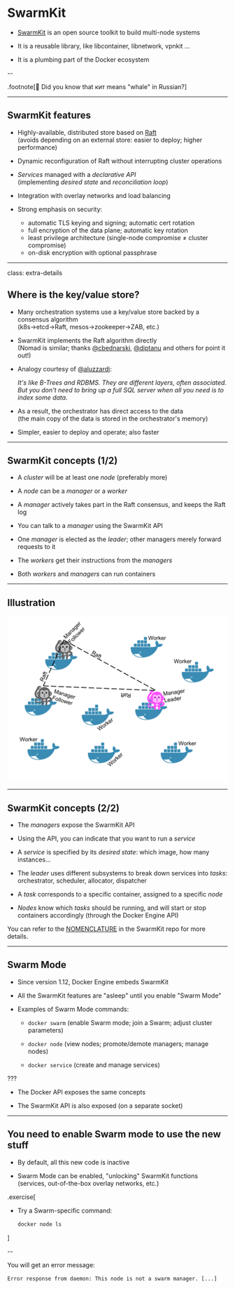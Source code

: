 # SwarmKit

- [SwarmKit](https://github.com/docker/swarmkit) is an open source
  toolkit to build multi-node systems

- It is a reusable library, like libcontainer, libnetwork, vpnkit ...

- It is a plumbing part of the Docker ecosystem

--

.footnote[🐳 Did you know that кит means "whale" in Russian?]

---

## SwarmKit features

- Highly-available, distributed store based on [Raft](
  https://en.wikipedia.org/wiki/Raft_%28computer_science%29)
  <br/>(avoids depending on an external store: easier to deploy; higher performance)

- Dynamic reconfiguration of Raft without interrupting cluster operations

- *Services* managed with a *declarative API*
  <br/>(implementing *desired state* and *reconciliation loop*)

- Integration with overlay networks and load balancing

- Strong emphasis on security:

  - automatic TLS keying and signing; automatic cert rotation
  - full encryption of the data plane; automatic key rotation
  - least privilege architecture (single-node compromise ≠ cluster compromise)
  - on-disk encryption with optional passphrase

---

class: extra-details

## Where is the key/value store?

- Many orchestration systems use a key/value store backed by a consensus algorithm
  <br/>
  (k8s→etcd→Raft, mesos→zookeeper→ZAB, etc.)

- SwarmKit implements the Raft algorithm directly
  <br/>
  (Nomad is similar; thanks [@cbednarski](https://twitter.com/@cbednarski),
  [@diptanu](https://twitter.com/diptanu) and others for point it out!)

- Analogy courtesy of [@aluzzardi](https://twitter.com/aluzzardi):

  *It's like B-Trees and RDBMS. They are different layers, often
  associated. But you don't need to bring up a full SQL server when
  all you need is to index some data.*

- As a result, the orchestrator has direct access to the data
  <br/>
  (the main copy of the data is stored in the orchestrator's memory)

- Simpler, easier to deploy and operate; also faster

---

## SwarmKit concepts (1/2)

- A *cluster* will be at least one *node* (preferably more)

- A *node* can be a *manager* or a *worker*

- A *manager* actively takes part in the Raft consensus, and keeps the Raft log

- You can talk to a *manager* using the SwarmKit API

- One *manager* is elected as the *leader*; other managers merely forward requests to it

- The *workers* get their instructions from the *managers*

- Both *workers* and *managers* can run containers

---

## Illustration

![Illustration](swarm-mode.svg)

---

## SwarmKit concepts (2/2)

- The *managers* expose the SwarmKit API

- Using the API, you can indicate that you want to run a *service*

- A *service* is specified by its *desired state*: which image, how many instances...

- The *leader* uses different subsystems to break down services into *tasks*:
  <br/>orchestrator, scheduler, allocator, dispatcher

- A *task* corresponds to a specific container, assigned to a specific *node*

- *Nodes* know which *tasks* should be running, and will start or stop containers accordingly (through the Docker Engine API)

You can refer to the [NOMENCLATURE](https://github.com/docker/swarmkit/blob/master/design/nomenclature.md) in the SwarmKit repo for more details.

---

## Swarm Mode

- Since version 1.12, Docker Engine embeds SwarmKit

- All the SwarmKit features are "asleep" until you enable "Swarm Mode"

- Examples of Swarm Mode commands:

  - `docker swarm` (enable Swarm mode; join a Swarm; adjust cluster parameters)

  - `docker node` (view nodes; promote/demote managers; manage nodes)

  - `docker service` (create and manage services)

???

- The Docker API exposes the same concepts

- The SwarmKit API is also exposed (on a separate socket)

---

## You need to enable Swarm mode to use the new stuff

- By default, all this new code is inactive

- Swarm Mode can be enabled, "unlocking" SwarmKit functions
  <br/>(services, out-of-the-box overlay networks, etc.)

.exercise[

- Try a Swarm-specific command:
  ```bash
  docker node ls
  ```

<!-- Ignore errors: ```wait ``` -->

]

--

You will get an error message:
```
Error response from daemon: This node is not a swarm manager. [...]
```
